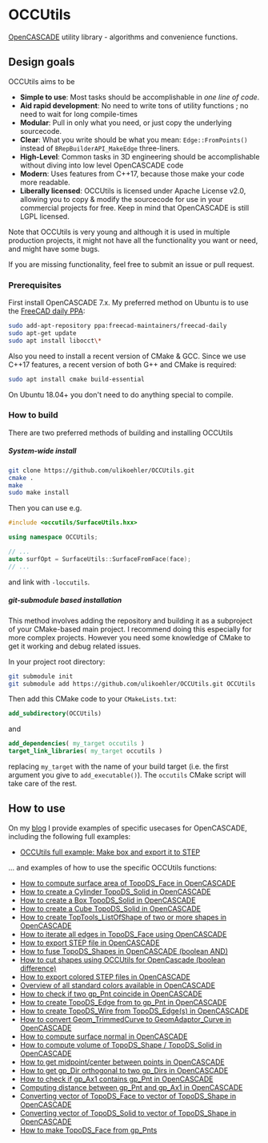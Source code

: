 # OCCUtils
[OpenCASCADE](https://opencascade.com) utility library - algorithms and convenience functions.

## Design goals

OCCUtils aims to be

* **Simple to use**: Most tasks should be accomplishable in *one line of code*.
* **Aid rapid development**: No need to write tons of utility functions ; no need to wait for long compile-times
* **Modular**: Pull in only what you need, or just copy the underlying sourcecode.
* **Clear**: What you write should be what you mean: `Edge::FromPoints()` instead of `BRepBuilderAPI_MakeEdge` three-liners.
* **High-Level**: Common tasks in 3D engineering should be accomplishable without diving into low level OpenCASCADE code
* **Modern**: Uses features from C++17, because those make your code more readable.
* **Liberally licensed**: OCCUtils is licensed under Apache License v2.0, allowing you to copy & modify the sourcecode for use in your commercial projects for free. Keep in mind that OpenCASCADE is still LGPL licensed.

Note that OCCUtils is very young and although it is used in multiple production projects, it might not have all the functionality you want or need, and might have some bugs.

If you are missing functionality, feel free to submit an issue or pull request.

### Prerequisites

First install OpenCASCADE 7.x. My preferred method on Ubuntu is to use the [FreeCAD daily PPA](https://launchpad.net/~freecad-maintainers/+archive/ubuntu/freecad-daily):

```sh
sudo add-apt-repository ppa:freecad-maintainers/freecad-daily
sudo apt-get update
sudo apt install libocct\*
```

Also you need to install a recent version of CMake & GCC. Since we use C++17 features, a recent version of both G++ and CMake is required:
```sh
sudo apt install cmake build-essential
```

On Ubuntu 18.04+ you don't need to do anything special to compile.

### How to build

There are two preferred methods of building and installing OCCUtils

##### System-wide install

```sh
git clone https://github.com/ulikoehler/OCCUtils.git
cmake .
make
sudo make install
```

Then you can use e.g.
```cpp
#include <occutils/SurfaceUtils.hxx>

using namespace OCCUtils;

// ...
auto surfOpt = SurfaceUtils::SurfaceFromFace(face);
// ...
```

and link with `-loccutils`.

##### git-submodule based installation

This method involves adding the repository and building it as a subproject of your CMake-based main project. I recommend doing this especially for more complex projects. However you need some knowledge of CMake to get it working and debug related issues.

In your project root directory:
```sh
git submodule init
git submodule add https://github.com/ulikoehler/OCCUtils.git OCCUtils
```

Then add this CMake code to your `CMakeLists.txt`:
```cmake
add_subdirectory(OCCUtils)
```

and

```cmake
add_dependencies( my_target occutils )
target_link_libraries( my_target occutils )
```
replacing `my_target` with the name of your build target (i.e. the first argument you give to `add_executable()`). The `occutils` CMake script will take care of the rest.

## How to use

On my [blog](https://techoverflow.net) I provide examples of specific usecases for OpenCASCADE, including the following full examples:
* [OCCUtils full example: Make box and export it to STEP](https://techoverflow.net/2022/11/25/occutils-full-example-make-box-and-export-it-to-step/)

... and examples of how to use the specific OCCUtils functions:

* [How to compute surface area of TopoDS_Face in OpenCASCADE](https://techoverflow.net/2019/06/13/how-to-compute-surface-area-of-topods_face-in-opencascade/)
* [How to create a Cylinder TopoDS_Solid in OpenCASCADE](https://techoverflow.net/2019/06/13/how-to-create-a-cylinder-topods_solid-in-opencascade/)
* [How to create a Box TopoDS_Solid in OpenCASCADE](https://techoverflow.net/2019/06/13/how-to-create-a-box-topods_solid-in-opencascade/)
* [How to create a Cube TopoDS_Solid in OpenCASCADE](https://techoverflow.net/2019/06/13/how-to-create-a-cube-topods_solid-in-opencascade/)
* [How to create TopTools_ListOfShape of two or more shapes in OpenCASCADE](https://techoverflow.net/2019/06/13/how-to-create-toptools_listofshape-of-two-or-more-shapes-in-opencascade/)
* [How to iterate all edges in TopoDS_Face using OpenCASCADE](https://techoverflow.net/2019/06/13/how-to-iterate-all-edges-in-topods_face-using-opencascade/)
* [How to export STEP file in OpenCASCADE](https://techoverflow.net/2019/06/13/how-to-export-step-file-in-opencascade/)
* [How to fuse TopoDS_Shapes in OpenCASCADE (boolean AND)](https://techoverflow.net/2019/06/14/how-to-fuse-topods_shapes-in-opencascade-boolean-and/)
* [How to cut shapes using OCCUtils for OpenCascade (boolean difference)](https://techoverflow.net/2022/11/25/how-to-cut-shapes-using-occutils-for-opencascade-boolean-difference/)
* [How to export colored STEP files in OpenCASCADE](https://techoverflow.net/2019/06/14/how-to-export-colored-step-files-in-opencascade/)
* [Overview of all standard colors available in OpenCASCADE](https://techoverflow.net/2019/06/14/overview-of-all-standard-colors-available-in-opencascade/)
* [How to check if two gp_Pnt coincide in OpenCASCADE](https://techoverflow.net/2019/06/15/how-to-check-if-two-gp_pnt-coincide-in-opencascade/)
* [How to create TopoDS_Edge from to gp_Pnt in OpenCASCADE](https://techoverflow.net/2019/06/15/how-to-create-topods_edge-from-to-gp_pnt-in-opencascade/)
* [How to create TopoDS_Wire from TopoDS_Edge(s) in OpenCASCADE](https://techoverflow.net/2019/06/14/how-to-create-topods_wire-from-topods_edges-in-opencascade/)
* [How to convert Geom_TrimmedCurve to GeomAdaptor_Curve in OpenCASCADE](https://techoverflow.net/2019/06/16/how-to-convert-geom_trimmedcurve-to-geomadaptor_curve-in-opencascade/)
* [How to compute surface normal in OpenCASCADE](https://techoverflow.net/2019/06/26/how-to-compute-surface-normal-in-opencascade/)
* [How to compute volume of TopoDS_Shape / TopoDS_Solid in OpenCASCADE](https://techoverflow.net/2019/06/29/how-to-compute-volume-of-topods_shape-topods_solid-in-opencascade/)
* [How to get midpoint/center between points in OpenCASCADE](https://techoverflow.net/2019/06/30/how-to-get-midpoint-center-between-points-in-opencascade/)
* [How to get gp_Dir orthogonal to two gp_Dirs in OpenCASCADE](https://techoverflow.net/2019/06/30/how-to-get-gp_dir-orthogonal-to-two-gp_dirs-in-opencascade/)
* [How to check if gp_Ax1 contains gp_Pnt in OpenCASCADE](https://techoverflow.net/2019/06/30/how-to-check-if-gp_ax1-contains-gp_pnt-in-opencascade/)
* [Computing distance between gp_Pnt and gp_Ax1 in OpenCASCADE](https://techoverflow.net/2019/06/30/computing-distance-between-gp_pnt-and-gp_ax1-in-opencascade/)
* [Converting vector of TopoDS_Face to vector of TopoDS_Shape in OpenCASCADE](https://techoverflow.net/2019/07/05/converting-vector-of-topods_face-to-vector-of-topods_shape-in-opencascade/)
* [Converting vector of TopoDS_Solid to vector of TopoDS_Shape in OpenCASCADE](https://techoverflow.net/2019/07/05/converting-vector-of-topods_solid-to-vector-of-topods_shape-in-opencascade/)
* [How to make TopoDS_Face from gp_Pnts](https://techoverflow.net/2019/07/05/how-to-make-topods_face-from-gp_pnts/)
